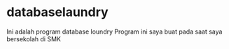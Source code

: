 # databaselaundry
Ini adalah program database loundry
Program ini saya buat pada saat saya bersekolah di SMK
